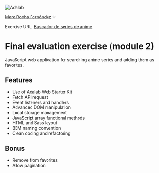 ![Adalab](https://beta.adalab.es/resources/images/adalab-logo-155x61-bg-white.png)

[Mara Rocha Fernández](https://github.com/mararochafernandez) ✨

Exercise URL: [Buscador de series de anime](#)

# Final evaluation exercise (module 2)

JavaScript web application for searching anime series and adding them as favorites.

## Features

- Use of Adalab Web Starter Kit
- Fetch API request
- Event listeners and handlers
- Advanced DOM manipulation
- Local storage management
- JavaScript array functional methods
- HTML and Sass layout
- BEM naming convention
- Clean coding and refactoring

## Bonus

- Remove from favorites
- Allow pagination